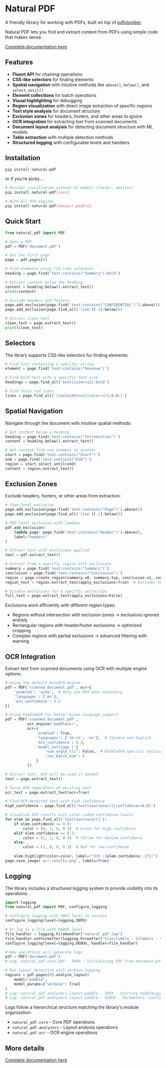 # Natural PDF

A friendly library for working with PDFs, built on top of [pdfplumber](https://github.com/jsvine/pdfplumber).

Natural PDF lets you find and extract content from PDFs using simple code that makes sense.

[Complete documentation here](https://jsoma.github.io/natural-pdf)

## Features

- **Fluent API** for chaining operations
- **CSS-like selectors** for finding elements
- **Spatial navigation** with intuitive methods like `above()`, `below()`, and `select_until()`
- **Element collections** for batch operations
- **Visual highlighting** for debugging
- **Region visualization** with direct image extraction of specific regions
- **Text style analysis** for document structure
- **Exclusion zones** for headers, footers, and other areas to ignore
- **OCR integration** for extracting text from scanned documents
- **Document layout analysis** for detecting document structure with ML models
- **Table extraction** with multiple detection methods
- **Structured logging** with configurable levels and handlers

## Installation

```bash
pip install natural-pdf
```

or if you're picky...

```bash
# Minimal installation without AI models (faster, smaller)
pip install natural-pdf[core]

# With all OCR engines
pip install natural-pdf[easyocr,paddle]
```

## Quick Start

```python
from natural_pdf import PDF

# Open a PDF
pdf = PDF('document.pdf')

# Get the first page
page = pdf.pages[0]

# Find elements using CSS-like selectors
heading = page.find('text:contains("Summary"):bold')

# Extract content below the heading
content = heading.below().extract_text()
print(content)

# Exclude headers and footers
page.add_exclusion(page.find('text:contains("CONFIDENTIAL")').above())
page.add_exclusion(page.find_all('line')[-1].below())

# Extract clean text
clean_text = page.extract_text()
print(clean_text)
```

## Selectors

The library supports CSS-like selectors for finding elements:

```python
# Find text containing a specific string
element = page.find('text:contains("Revenue")')

# Find bold text with a specific font size
headings = page.find_all('text[size>=12]:bold')

# Find thick red lines
lines = page.find_all('line[width>=2][color~=(1,0,0)]')
```

## Spatial Navigation

Navigate through the document with intuitive spatial methods:

```python
# Get content below a heading
heading = page.find('text:contains("Introduction")')
content = heading.below().extract_text()

# Get content from one element to another
start = page.find('text:contains("Start")')
end = page.find('text:contains("End")')
region = start.select_until(end)
content = region.extract_text()
```

## Exclusion Zones

Exclude headers, footers, or other areas from extraction:

```python
# Page-level exclusion
page.add_exclusion(page.find('text:contains("Page")').above())
page.add_exclusion(page.find_all('line')[-1].below())

# PDF-level exclusion with lambdas
pdf.add_exclusion(
    lambda page: page.find('text:contains("Header")').above(),
    label="headers"
)

# Extract text with exclusions applied
text = pdf.extract_text()

# Extract from a specific region with exclusions
summary = page.find('text:contains("Summary")')
conclusion = page.find('text:contains("Conclusion")')
region = page.create_region(summary.x0, summary.top, conclusion.x1, conclusion.bottom)
region_text = region.extract_text(apply_exclusions=True)  # Excludes headers/footers

# Disable exclusions for a specific extraction
full_text = page.extract_text(apply_exclusions=False)
```

Exclusions work efficiently with different region types:
- Regions without intersection with exclusion zones → exclusions ignored entirely
- Rectangular regions with header/footer exclusions → optimized cropping
- Complex regions with partial exclusions → advanced filtering with warning

## OCR Integration

Extract text from scanned documents using OCR with multiple engine options:

```python
# Using the default EasyOCR engine
pdf = PDF('scanned_document.pdf', ocr={
    'enabled': 'auto',  # Only use OCR when necessary
    'languages': ['en'],
    'min_confidence': 0.5
})

# Using PaddleOCR for better Asian language support
pdf = PDF('scanned_document.pdf', 
          ocr_engine='paddleocr',
          ocr={
              'enabled': True,
              'languages': ['zh-cn', 'en'],  # Chinese and English
              'min_confidence': 0.3,
              'model_settings': {
                  'use_angle_cls': False,  # PaddleOCR-specific setting
                  'rec_batch_num': 6
              }
          })

# Extract text, OCR will be used if needed
text = page.extract_text()

# Force OCR regardless of existing text
ocr_text = page.extract_text(ocr=True)

# Find OCR-detected text with high confidence
high_confidence = page.find_all('text[source=ocr][confidence>=0.8]')

# Visualize OCR results with color-coded confidence levels
for elem in page.find_all('text[source=ocr]'):
    if elem.confidence >= 0.8:
        color = (0, 1, 0, 0.3)  # Green for high confidence
    elif elem.confidence >= 0.5:
        color = (1, 1, 0, 0.3)  # Yellow for medium confidence
    else:
        color = (1, 0, 0, 0.3)  # Red for low confidence
        
    elem.highlight(color=color, label=f"OCR ({elem.confidence:.2f})")
page.save_image('ocr_results.png', labels=True)
```

## Logging

The library includes a structured logging system to provide visibility into its operations:

```python
import logging
from natural_pdf import PDF, configure_logging

# Configure logging with INFO level to console
configure_logging(level=logging.INFO)

# Or log to a file with DEBUG level
file_handler = logging.FileHandler("natural_pdf.log")
file_handler.setFormatter(logging.Formatter('%(asctime)s - %(name)s - %(levelname)s - %(message)s'))
configure_logging(level=logging.DEBUG, handler=file_handler)

# Now operations will generate logs
pdf = PDF("document.pdf")
# Log: natural_pdf.core.pdf - INFO - Initializing PDF from document.pdf

# Run layout detection with verbose logging
regions = pdf.pages[0].analyze_layout(
    model="paddle",
    model_params={"verbose": True}
)
# Log: natural_pdf.analyzers.layout.paddle - INFO - Starting PaddleLayout detection...
# Log: natural_pdf.analyzers.layout.paddle - DEBUG - Parameters: confidence=0.2...
```

Logs follow a hierarchical structure matching the library's module organization:
- `natural_pdf.core` - Core PDF operations
- `natural_pdf.analyzers` - Layout analysis operations
- `natural_pdf.ocr` - OCR engine operations

## More details

[Complete documentation here](https://jsoma.github.io/natural-pdf)
